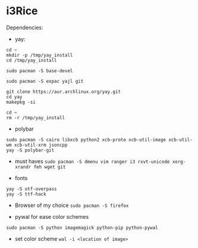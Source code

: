 # i3Rice
Dependencies:


* yay:
```
cd ~
mkdir -p /tmp/yay_install
cd /tmp/yay_install

sudo pacman -S base-devel

sudo pacman -S expac yajl git

git clone https://aur.archlinux.org/yay.git
cd yay
makepkg -si

cd ~
rm -r /tmp/yay_install
```

* polybar
```
sudo pacman -S cairo libxcb python2 xcb-proto xcb-util-image xcb-util-wm xcb-util-xrm jsoncpp
yay -S polybar-git
```

* must haves
``` sudo pacman -S dmenu vim ranger i3 rxvt-unicode xorg-xrandr feh wget git ```

* fonts
```
yay -S otf-overpass
yay -S ttf-hack
```

* Browser of my choice
```sudo pacman -S firefox ```

* pywal for ease color schemes

``` sudo pacman -S python imagemagick python-pip python-pywal ```


* set color scheme
``` wal -i <location of image> ```
